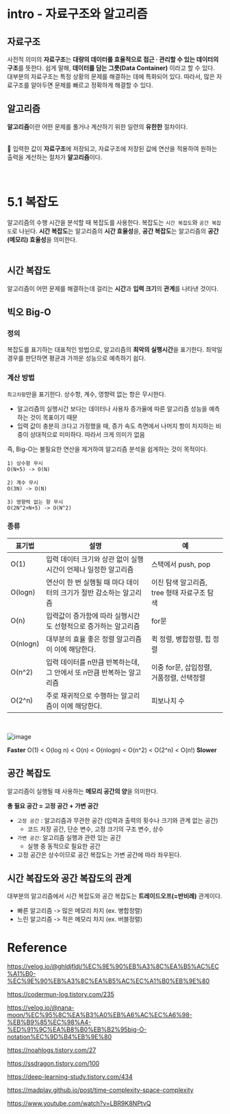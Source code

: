 # intro - 자료구조와 알고리즘
## 자료구조
사전적 의미의 **자료구조**는 **대량의 데이터를 효율적으로 접근 · 관리할 수 있는 데이터의 구조**를 뜻한다. 
쉽게 말해, **데이터를 담는 그릇(Data Container)** 이라고 할 수 있다.<br>
대부분의 자료구조는 특정 상황의 문제를 해결하는 데에 특화되어 있다. 따라서, 많은 자료구조를 알아두면 문제를 빠르고 정확하게 해결할 수 있다.

## 알고리즘
**알고리즘**이란 어떤 문제를 풀거나 계산하기 위한 일련의 **유한한** 절차이다.
<br><br>

📌 입력한 값이 **자료구조**에 저장되고, 자료구조에 저장된 값에 
연산을 적용하여 원하는 출력을 계산하는 절차가 **알고리즘**이다. 
<br><br><br>

# 5.1 복잡도
알고리즘의 수행 시간을 분석할 때 복잡도를 사용한다.
복잡도는 `시간 복잡도`와 `공간 복잡도`로 나뉜다. **시간 복잡도**는 알고리즘의 **시간 효율성**을, 
**공간 복잡도**는 알고리즘의 **공간(메모리) 효율성**을 의미한다.
<br><br>

## 시간 복잡도
알고리즘이 어떤 문제를 해결하는데 걸리는 **시간**과 **입력 크기**의 **관계**를 나타낸 것이다.

## 빅오 Big-O
### 정의
복잡도를 표기하는 대표적인 방법으로, 알고리즘의 **최악의 실행시간**을 표기한다. 
최악일 경우를 판단하면 평균과 가까운 성능으로 예측하기 쉽다.


### 계산 방법
`최고차항`만을 표기한다. 상수항, 계수, 영향력 없는 항은 무시한다.<br>
- 알고리즘의 실행시간 보다는 데이터나 사용자 증가율에 따른 알고리즘 성능을 예측하는 것이 목표이기 때문
- 입력 값이 충분히 크다고 가정했을 때, 증가 속도 측면에서 나머지 항이 차지하는 비중이 상대적으로 미미하다. 따라서 크게 의미가 없음

즉, Big-O는 불필요한 연산을 제거하여 알고리즘 분석을 쉽게하는 것이 목적이다.

```
1) 상수항 무시
O(N+5) -> O(N)

2) 계수 무시
O(3N) -> O(N)

3) 영향력 없는 항 무시
O(2N^2+N+5) -> O(N^2)
```

### 종류
|표기법|설명|예|
|---|---|---|
|O(1)|입력 데이터 크기와 상관 없이 실행시간이 언제나 일정한 알고리즘|스택에서 push, pop|
|O(logn)|연산이 한 번 실행될 때 마다 데이터의 크기가 절반 감소하는 알고리즘|이진 탐색 알고리즘, tree 형태 자료구조 탐색|
|O(n)|입력값이 증가함에 따라 실행시간도 선형적으로 증가하는 알고리즘|for문|
|O(nlogn)|대부분의 효율 좋은 정렬 알고리즘이 이에 해당한다.|퀵 정렬, 병합정렬, 힙 정렬|
|O(n^2)| 입력 데이터를 n만큼 반복하는데, 그 안에서 또 n만큼 반복하는 알고리즘|이중 for문, 삽입정렬,  거품정렬, 선택정렬|
|O(2^n)|주로 재귀적으로 수행하는 알고리즘이 이에 해당한다.|피보나치 수|
<br>

![image](https://github.com/DevTechGrowth/study_CS/assets/88030238/b1e3f13b-787d-48df-927b-86a70f424317)

**Faster** O(1) < O(log n) < O(n) < O(nlogn) < O(n^2) < O(2^n) < O(n!)   **Slower**

## 공간 복잡도
알고리즘이 실행될 때 사용하는 **메모리 공간의 양**을 의미한다.

**총 필요 공간 = 고정 공간 + 가변 공간** <br>
- `고정 공간` : 알고리즘과 무관한 공간 (입력과 출력의 횟수나 크기와 관계 없는 공간)
  - 코드 저장 공간, 단순 변수, 고정 크기의 구조 변수, 상수
- `가변 공간`: 알고리즘 실행과 관련 있는 공간
  - 실행 중 동적으로 필요한 공간
- 고정 공간은 상수이므로 공간 복잡도는 가변 공간에 따라 좌우된다.


## 시간 복잡도와 공간 복잡도의 관계
대부분의 알고리즘에서 시간 복잡도와 공간 복잡도는 **트레이드오프(=반비례)** 관계이다.
- 빠른 알고리즘 -> 많은 메모리 차지 (ex. 병합정렬)
- 느린 알고리즘 -> 적은 메모리 차지 (ex. 버블정렬)
  
# Reference
https://velog.io/@ghldjfldj/%EC%9E%90%EB%A3%8C%EA%B5%AC%EC%A1%B0-%EC%9E%90%EB%A3%8C%EA%B5%AC%EC%A1%B0%EB%9E%80

https://codermun-log.tistory.com/235

https://velog.io/@nana-moon/%EC%95%8C%EA%B3%A0%EB%A6%AC%EC%A6%98-%EB%B9%85%EC%98%A4-%ED%91%9C%EA%B8%B0%EB%B2%95big-O-notation%EC%9D%B4%EB%9E%80

https://noahlogs.tistory.com/27

https://ssdragon.tistory.com/100

https://deep-learning-study.tistory.com/434

https://madplay.github.io/post/time-complexity-space-complexity

https://www.youtube.com/watch?v=LBR9K8NPtvQ
